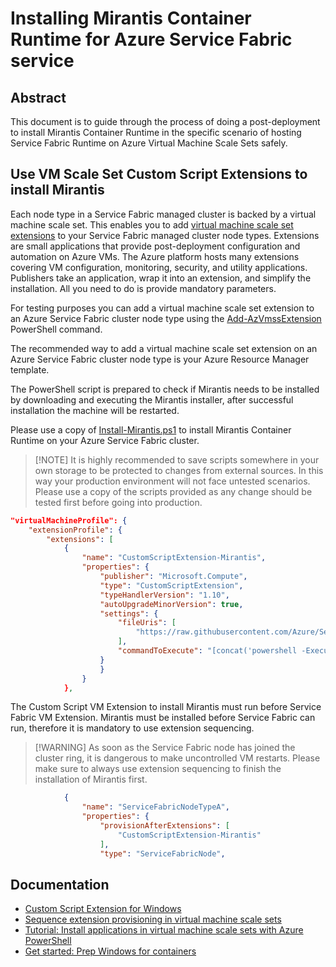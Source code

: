 # Installing Mirantis Container Runtime for Azure Service Fabric service

## Abstract 

This document is to guide through the process of doing a post-deployment to install Mirantis Container Runtime in the specific scenario of hosting Service Fabric Runtime on Azure Virtual Machine Scale Sets safely.

## Use VM Scale Set Custom Script Extensions to install Mirantis

Each node type in a Service Fabric managed cluster is backed by a virtual machine scale set. This enables you to add [virtual machine scale set extensions](https://docs.microsoft.com/en-us/azure/virtual-machines/extensions/overview) to your Service Fabric managed cluster node types. Extensions are small applications that provide post-deployment configuration and automation on Azure VMs. The Azure platform hosts many extensions covering VM configuration, monitoring, security, and utility applications. Publishers take an application, wrap it into an extension, and simplify the installation. All you need to do is provide mandatory parameters.

For testing purposes you can add a virtual machine scale set extension to an Azure Service Fabric cluster node type using the [Add-AzVmssExtension](https://docs.microsoft.com/powershell/module/az.compute/add-azvmssextension) PowerShell command.

The recommended way to add a virtual machine scale set extension on an Azure Service Fabric cluster node type is your Azure Resource Manager template.

The PowerShell script is prepared to check if Mirantis needs to be installed by downloading and executing the Mirantis installer, after successful installation the machine will be restarted.

Please use a copy of [Install-Mirantis.ps1](https://raw.githubusercontent.com/Azure/Service-Fabric-Troubleshooting-Guides/master/Scripts/Install-Mirantis.ps1) to install Mirantis Container Runtime on your Azure Service Fabric cluster.

> [!NOTE] It is highly recommended to save scripts somewhere in your own storage to be protected to changes from external sources. In this way your production environment will not face untested scenarios. Please use a copy of the scripts provided as any change should be tested first before going into production.

```json
"virtualMachineProfile": {
    "extensionProfile": {
        "extensions": [
            {
                "name": "CustomScriptExtension-Mirantis",
                "properties": {
                    "publisher": "Microsoft.Compute",
                    "type": "CustomScriptExtension",
                    "typeHandlerVersion": "1.10",
                    "autoUpgradeMinorVersion": true,
                    "settings": {
                        "fileUris": [
                            "https://raw.githubusercontent.com/Azure/Service-Fabric-Troubleshooting-Guides/chrpap/dockermigration/Scripts/Mirantis-Install.ps1"
                        ],
                        "commandToExecute": "[concat('powershell -ExecutionPolicy Unrestricted -File .\\', 'Mirantis-Install.ps1')]"
                    }
                    }
                }
            },
```

The Custom Script VM Extension to install Mirantis must run before Service Fabric VM Extension. Mirantis must be installed before Service Fabric can run, therefore it is mandatory to use extension sequencing. 

> [!WARNING] As soon as the Service Fabric node has joined the cluster ring, it is dangerous to make uncontrolled VM restarts. Please make sure to always use extension sequencing to finish the installation of Mirantis first.

```json
            {
                "name": "ServiceFabricNodeTypeA",
                "properties": {
                    "provisionAfterExtensions": [
                        "CustomScriptExtension-Mirantis"
                    ],
                    "type": "ServiceFabricNode",
```

## Documentation

- [Custom Script Extension for Windows](https://docs.microsoft.com/azure/virtual-machines/extensions/custom-script-windows)
- [Sequence extension provisioning in virtual machine scale sets](https://docs.microsoft.com/azure/virtual-machine-scale-sets/virtual-machine-scale-sets-extension-sequencing)
- [Tutorial: Install applications in virtual machine scale sets with Azure PowerShell](https://docs.microsoft.com/azure/virtual-machine-scale-sets/tutorial-install-apps-powershell)
- [Get started: Prep Windows for containers](https://docs.microsoft.com/virtualization/windowscontainers/quick-start/set-up-environment?tabs=dockerce)
